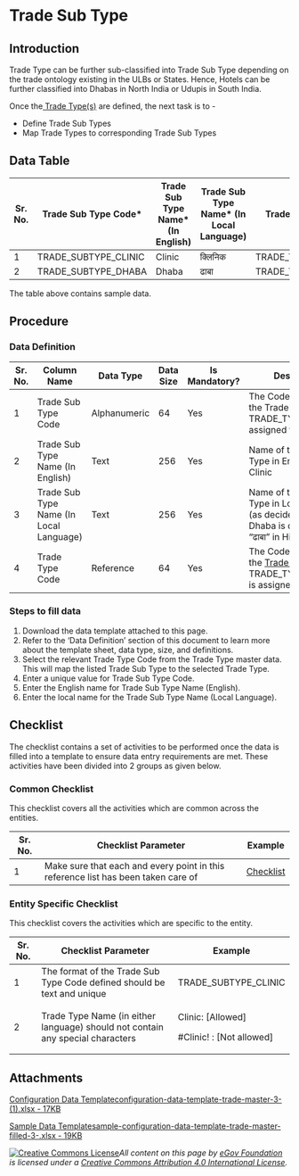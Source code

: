 # Trade Sub Type

## Introduction <a href="#introduction" id="introduction"></a>

Trade Type can be further sub-classified into Trade Sub Type depending on the trade ontology existing in the ULBs or States. Hence, Hotels can be further classified into Dhabas in North India or Udupis in South India.

Once the[ Trade Type(s)](trade-type.md) are defined, the next task is to -

* Define Trade Sub Types
* Map Trade Types to corresponding Trade Sub Types

## Data Table <a href="#data-table" id="data-table"></a>

| Sr. No. | Trade Sub Type Code\*  | Trade Sub Type Name\* (In English) | Trade Sub Type Name\* (In Local Language) | Trade Type Code\*    |
| ------- | ---------------------- | ---------------------------------- | ----------------------------------------- | -------------------- |
| 1       | TRADE\_SUBTYPE\_CLINIC | Clinic                             | क्लिनिक                                   | TRADE\_TYPE\_MEDICAL |
| 2       | TRADE\_SUBTYPE\_DHABA  | Dhaba                              | ढाबा                                      | TRADE\_TYPE\_HOTEL   |

The table above contains sample data.

## Procedure <a href="#procedure" id="procedure"></a>

### Data Definition <a href="#data-definition" id="data-definition"></a>

| Sr. No. | Column Name                             | Data Type    | Data Size | Is Mandatory? | Description                                                                                             |
| ------- | --------------------------------------- | ------------ | --------- | ------------- | ------------------------------------------------------------------------------------------------------- |
| 1       | Trade Sub Type Code                     | Alphanumeric | 64        | Yes           | The Code assigned to the Trade Sub Type. Eg: TRADE\_TYPE\_Dhaba is assigned to Hotels                   |
| 2       | Trade Sub Type Name (In English)        | Text         | 256       | Yes           | Name of the Trade Sub Type in English. Eg: Clinic                                                       |
| 3       | Trade Sub Type Name (In Local Language) | Text         | 256       | Yes           | Name of the Trade Sub Type in Local Language (as decided). Eg: Dhaba is described as “ढाबा” in Hindi    |
| 4       | Trade Type Code                         | Reference    | 64        | Yes           | The Code assigned to the [Trade Type.](trade-type.md) Eg: TRADE\_TYPE\_MEDICAL is assigned to Hospitals |

### Steps to fill data <a href="#steps-to-fill-data" id="steps-to-fill-data"></a>

1. Download the data template attached to this page.
2. Refer to the ‘Data Definition’ section of this document to learn more about the template sheet, data type, size, and definitions.
3. Select the relevant Trade Type Code from the Trade Type master data. This will map the listed Trade Sub Type to the selected Trade Type.
4. Enter a unique value for Trade Sub Type Code.
5. Enter the English name for Trade Sub Type Name (English).
6. Enter the local name for the Trade Sub Type Name (Local Language).

## Checklist <a href="#checklist" id="checklist"></a>

The checklist contains a set of activities to be performed once the data is filled into a template to ensure data entry requirements are met. These activities have been divided into 2 groups as given below.

### Common Checklist <a href="#common-checklist" id="common-checklist"></a>

This checklist covers all the activities which are common across the entities.

| Sr. No. | Checklist Parameter                                                               | Example                                                                                                                      |
| ------- | --------------------------------------------------------------------------------- | ---------------------------------------------------------------------------------------------------------------------------- |
| 1       | Make sure that each and every point in this reference list has been taken care of | ​[Checklist](https://docs.digit.org/configure-digit/configuring-master-data-templates/module-setup/common-config/checklist)​ |

### Entity Specific Checklist <a href="#entity-specific-checklist" id="entity-specific-checklist"></a>

This checklist covers the activities which are specific to the entity.

| Sr. No. | Checklist Parameter                                                            | Example                                                 |
| ------- | ------------------------------------------------------------------------------ | ------------------------------------------------------- |
| 1       | The format of the Trade Sub Type Code defined should be text and unique        | TRADE\_SUBTYPE\_CLINIC                                  |
| 2       | Trade Type Name (in either language) should not contain any special characters | <p>Clinic: [Allowed]</p><p>#Clinic! : [Not allowed]</p> |

## Attachments <a href="#attachments" id="attachments"></a>

[Configuration Data Templateconfiguration-data-template-trade-master-3- (1).xlsx - 17KB](https://firebasestorage.googleapis.com/v0/b/gitbook-28427.appspot.com/o/assets%2F-MERG\_iQW5oN4ukgXP8K%2Fsync%2Fe9770eb56cc2e51a013d1df84d2db6092d01f17b.xlsx?generation=1602050605603605\&alt=media)

[Sample Data Templatesample-configuration-data-template-trade-master-filled-3-.xlsx - 19KB](https://firebasestorage.googleapis.com/v0/b/gitbook-28427.appspot.com/o/assets%2F-MERG\_iQW5oN4ukgXP8K%2Fsync%2F790e93a747bfd659fd37fcc836eec0aab074bf79.xlsx?generation=1602050605673696\&alt=media)

[![Creative Commons License](https://i.creativecommons.org/l/by/4.0/80x15.png)](http://creativecommons.org/licenses/by/4.0/)_All content on this page by_ [_eGov Foundation_](https://egov.org.in) _is licensed under a_ [_Creative Commons Attribution 4.0 International License_](http://creativecommons.org/licenses/by/4.0/)_._
